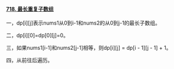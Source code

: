#### [718. 最长重复子数组](https://leetcode.cn/problems/maximum-length-of-repeated-subarray/)

一，dp[i][j]表示nums1从0到i-1和nums2的从0到j-1的最长子数组。

二，dp[i][0]=dp[0][j]=0。

三，如果nums1[i-1]和nums2[j-1]相等，则dp[i][j] = dp[i - 1][j - 1] + 1。

四，从前往后遍历。
